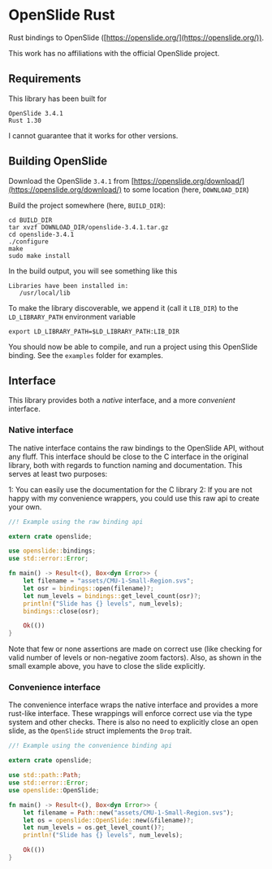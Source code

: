 # OpenSlide Rust

Rust bindings to OpenSlide ([https://openslide.org/](https://openslide.org/)).

This work has no affiliations with the official OpenSlide project.

## Requirements

This library has been built for

```
OpenSlide 3.4.1
Rust 1.30
```

I cannot guarantee that it works for other versions.

## Building OpenSlide

Download the OpenSlide `3.4.1` from
[https://openslide.org/download/](https://openslide.org/download/)
to some location (here, `DOWNLOAD_DIR`)

Build the project somewhere (here, `BUILD_DIR`):

```
cd BUILD_DIR
tar xvzf DOWNLOAD_DIR/openslide-3.4.1.tar.gz
cd openslide-3.4.1
./configure
make
sudo make install
```

In the build output, you will see something like this

```
Libraries have been installed in:
   /usr/local/lib
```

To make the library discoverable, we append it (call it `LIB_DIR`) to the `LD_LIBRARY_PATH`
environment variable

```
export LD_LIBRARY_PATH=$LD_LIBRARY_PATH:LIB_DIR
```

You should now be able to compile, and run a project using this OpenSlide binding. See the
`examples` folder for examples.

## Interface

This library provides both a *native* interface, and a more *convenient* interface.

### Native interface

The native interface contains the raw bindings to the OpenSlide API, without any fluff. This
interface should be close to the C interface in the original library, both with regards to function
naming and documentation. This serves at least two purposes:

1: You can easily use the documentation for the C library
2: If you are not happy with my convenience wrappers, you could use this raw api to create your
own.

```rust
//! Example using the raw binding api

extern crate openslide;

use openslide::bindings;
use std::error::Error;

fn main() -> Result<(), Box<dyn Error>> {
    let filename = "assets/CMU-1-Small-Region.svs";
    let osr = bindings::open(filename)?;
    let num_levels = bindings::get_level_count(osr)?;
    println!("Slide has {} levels", num_levels);
    bindings::close(osr);

    Ok(())
}
```

Note that few or none assertions are made on correct use (like checking for valid number of levels
or non-negative zoom factors). Also, as shown in the small example above, you have to close the
slide explicitly.

### Convenience interface

The convenience interface wraps the native interface and provides a more rust-like interface. These
wrappings will enforce correct use via the type system and other checks. There is also no need to
explicitly close an open slide, as the `OpenSlide` struct implements the `Drop` trait.

```rust
//! Example using the convenience binding api

extern crate openslide;

use std::path::Path;
use std::error::Error;
use openslide::OpenSlide;

fn main() -> Result<(), Box<dyn Error>> {
    let filename = Path::new("assets/CMU-1-Small-Region.svs");
    let os = openslide::OpenSlide::new(&filename)?;
    let num_levels = os.get_level_count()?;
    println!("Slide has {} levels", num_levels);

    Ok(())
}
```
